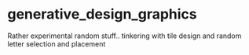 # generative_design_graphics

Rather experimental random stuff.. tinkering with tile design and random letter selection
and placement
